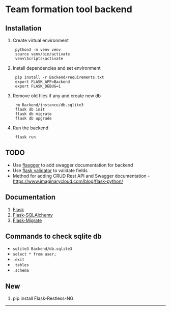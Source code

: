 # Team formation tool backend
## Installation 

1. Create virtual environment 
    
        python3 -m venv venv 
        source venv/bin/activate
        venv\Scripts\activate 
1. Install dependencies and set environment 
        
        pip install -r Backend/requirements.txt
        export FLASK_APP=Backend
        export FLASK_DEBUG=1

1. Remove old files if any and create new db 
        
        rm Backend/instance/db.sqlite3
        flask db init 
        flask db migrate
        flask db upgrade

1. Run the backend
        
        flask run

## TODO 
- Use [flasgger](https://github.com/flasgger/flasgger) to add swagger documentation for backend 
- Use [flask validator](https://flask-validator.readthedocs.io/en/latest/) to validate fields 
- Method for adding CRUD Rest API and Swagger documentation - https://www.imaginarycloud.com/blog/flask-python/ 

## Documentation
1. [Flask](https://flask.palletsprojects.com/en/2.2.x/)
1. [Flask-SQLAlchemy](https://flask-sqlalchemy.palletsprojects.com/en/3.0.x/)
1. [Flask-Migrate](https://flask-migrate.readthedocs.io/en/latest/)
## Commands to check sqlite db
- `sqlite3 Backend/db.sqlite3`
- `select * from user;`
- `.exit`
- `.tables`
- `.schema`



## New 
1. pip install Flask-Restless-NG 
----
<!-- DEV scratch space -->
<!-- 
4. `pip install flask `
4. `pip install -U Flask-SQLAlchemy`
4. `pip install Flask-Migrate` -->

<!-- # Fill up db
- `insert into Userabout values (1,'ljk', 232,'kljadkfj', '12-12-12', '11-11-11', 1);` -->
